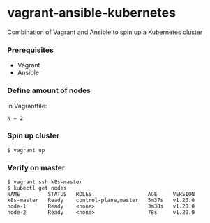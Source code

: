 # vagrant-ansible-kubernetes
Combination of Vagrant and Ansible to spin up a Kubernetes cluster

### Prerequisites
- Vagrant
- Ansible

### Define amount of nodes
in Vagrantfile:
```
N = 2
```


### Spin up cluster
```
$ vagrant up
```

### Verify on master
```
$ vagrant ssh k8s-master
$ kubectl get nodes
NAME         STATUS   ROLES                  AGE     VERSION
k8s-master   Ready    control-plane,master   5m37s   v1.20.0
node-1       Ready    <none>                 3m38s   v1.20.0
node-2       Ready    <none>                 78s     v1.20.0
```
